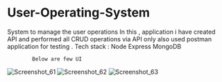 # User-Operating-System
System to manage the user operations 
In this , application i have created API and performed all CRUD operations via API only also used postman application for testing .
Tech stack :
            Node Express
            MongoDB
            
            Below are few UI 
![Screenshot_61](https://user-images.githubusercontent.com/62249788/150686589-775e24ea-7b89-4686-8fd9-78130d5bfde9.png)
![Screenshot_62](https://user-images.githubusercontent.com/62249788/150686592-3652b85f-8723-4da7-84b3-9116d8fca305.png)
![Screenshot_63](https://user-images.githubusercontent.com/62249788/150686593-6cf37814-a653-4796-bb30-40e58d2cfebb.png)
